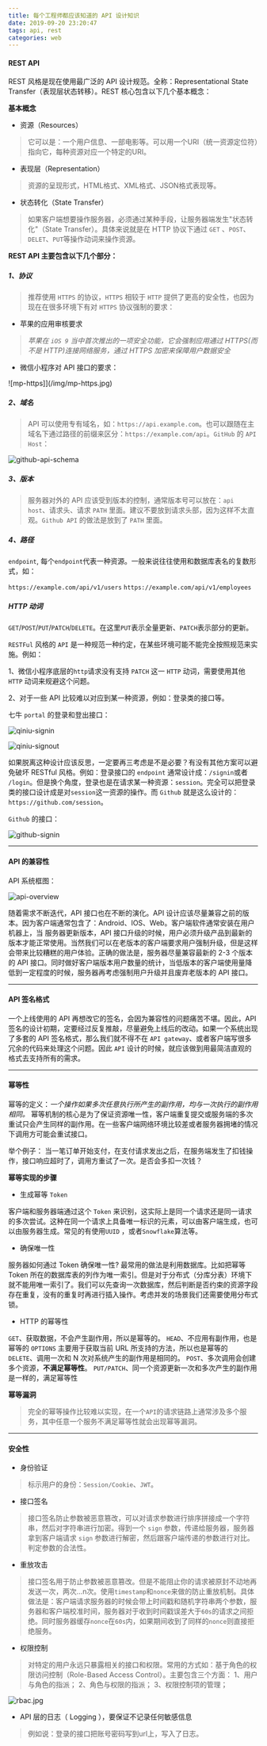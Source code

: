 ```yaml
---
title: 每个工程师都应该知道的 API 设计知识
date: 2019-09-20 23:20:47
tags: api, rest
categories: web
---
```



#### REST API

REST 风格是现在使用最广泛的 API 设计规范。全称：Representational State Transfer（表现层状态转移）。REST 核心包含以下几个基本概念：

**基本概念**

+ 资源（Resources）

> 它可以是：一个用户信息、一部电影等。可以用一个URI（统一资源定位符）指向它，每种资源对应一个特定的URI。

+ 表现层（Representation）

> 资源的呈现形式，HTML格式、XML格式、JSON格式表现等。

+ 状态转化（State Transfer）

> 如果客户端想要操作服务器，必须通过某种手段，让服务器端发生"状态转化"（State Transfer）。具体来说就是在 HTTP 协议下通过 `GET` 、`POST`、`DELET`、`PUT`等操作动词来操作资源。

**REST API 主要包含以下几个部分：**

##### 1、协议
> 推荐使用 `HTTPS` 的协议，`HTTPS` 相较于 `HTTP` 提供了更高的安全性，也因为现在在很多环境下有对 `HTTPS` 协议强制的要求：
+ 苹果的应用审核要求
>*苹果在 `iOS 9` 当中首次推出的一项安全功能，它会强制应用通过 HTTPS(而不是 HTTP)连接网络服务，通过 HTTPS 加密来保障用户数据安全*

+ 微信小程序对 API 接口的要求：

![mp-https]](/img/mp-https.jpg)


##### 2、域名
> API 可以使用专有域名，如：`https://api.example.com`。也可以跟随在主域名下通过路径的前缀来区分：`https://example.com/api`。`GitHub` 的 `API Host`：

![github-api-schema](/img/github-api-schema.jpg)


##### 3、版本
> 服务器对外的 API 应该受到版本的控制，通常版本号可以放在：`api host`、请求头、请求 `PATH` 里面。建议不要放到请求头部，因为这样不太直观。`Github API` 的做法是放到了 `PATH` 里面。

##### 4、路径
`endpoint`, 每个`endpoint`代表一种资源。一般来说往往使用和数据库表名的复数形式，如：

`https://example.com/api/v1/users`
`https://example.com/api/v1/employees`

##### HTTP 动词

`GET`/`POST`/`PUT`/`PATCH`/`DELETE`。在这里`PUT`表示全量更新、`PATCH`表示部分的更新。

`RESTFul` 风格的 `API` 是一种规范一种约定，在某些环境可能不能完全按照规范来实施。例如：

1、微信小程序底层的`http`请求没有支持 `PATCH` 这一 `HTTP` 动词，需要使用其他 `HTTP` 动词来规避这个问题。 

2、对于一些 API 比较难以对应到某一种资源，例如：登录类的接口等。

七牛 `portal` 的登录和登出接口：

![qiniu-signin](/img/qiniu-signin.jpg)

![qiniu-signout](/img/qiniu-signout.jpg)



如果脱离这种设计应该反思，一定要再三考虑是不是必要？有没有其他方案可以避免破坏 RESTful 风格。例如：登录接口的 `endpoint` 通常设计成：`/signin`或者 `/login`。但是换个角度，登录也是在请求某一种资源：`session`。完全可以把登录类的接口设计成是对`session`这一资源的操作。而 `Github` 就是这么设计的：`https://github.com/session`。

`Github` 的接口：

![github-signin](/img/github-signin.jpg)

---

#### API 的兼容性

API 系统框图：

![api-overview](/img/api-overview.jpg)


随着需求不断迭代，API 接口也在不断的演化。API 设计应该尽量兼容之前的版本。因为客户端通常包含了：Android、IOS、Web。客户端软件通常安装在用户机器上，当 服务器更新版本，API 接口升级的时候，用户必须升级产品到最新的版本才能正常使用。当然我们可以在老版本的客户端要求用户强制升级，但是这样会带来比较糟糕的用户体验。正确的做法是，服务器尽量兼容最新的 2-3 个版本的 API 接口。同时做好客户端版本用户数量的统计，当低版本的客户端使用量降低到一定程度的时候，服务器再考虑强制用户升级并且废弃老版本的 API 接口。


---

#### API 签名格式

一个上线使用的 API 再想改它的签名，会因为兼容性的问题痛苦不堪。因此，API 签名的设计初期，定要经过反复推敲，尽量避免上线后的改动。如果一个系统出现了多套的 API 签名格式，那么我们就不得不在 `API gateway`、或者客户端写很多冗余的代码来处理这个问题。因此 `API` 设计的时候，就应该做到用最简洁直观的格式去支持所有的需求。

---

#### 幂等性

幂等的定义：*一个操作如果多次任意执行所产生的副作用，均与一次执行的副作用相同。*
幂等机制的核心是为了保证资源唯一性，客户端重复提交或服务端的多次重试只会产生同样的副作用。在一些客户端网络环境比较差或者服务器拥堵的情况下调用方可能会重试接口。

举个例子：
当一笔订单开始支付，在支付请求发出之后，在服务端发生了扣钱操作，接口响应超时了，调用方重试了一次。是否会多扣一次钱？


**幂等实现的步骤**

+ 生成幂等 `Token`

客户端和服务器端通过这个 `Token` 来识别，这实际上是同一个请求还是同一请求的多次尝试。这种在同一个请求上具备唯一标识的元素，可以由客户端生成，也可以由服务器生成。常见的有使用`UUID` ，或者`Snowflake`算法等。

+ 确保唯一性

服务器如何通过 Token 确保唯一性? 最常用的做法是利用数据库。比如把幂等 Token 所在的数据库表的列作为唯一索引。但是对于分布式（分库分表）环境下就不能用唯一索引了。我们可以先查询一次数据库，然后判断是否约束的资源字段存在重复，没有的重复时再进行插入操作。考虑并发的场景我们还需要使用分布式锁。

+ HTTP 的幂等性

`GET`、获取数据，不会产生副作用，所以是幂等的。
`HEAD`、不应用有副作用，也是幂等的
`OPTIONS` 主要用于获取当前 URL 所支持的方法，所以也是幂等的
`DELETE`、调用一次和 N 次对系统产生的副作用是相同的。
`POST`、多次调用会创建多个资源，**不满足幂等性**。
`PUT/PATCH`、同一个资源更新一次和多次产生的副作用是一样的，满足幂等性

**幂等漏洞**
>完全的幂等操作比较难以实现，在一个`API`的请求链路上通常涉及多个服务，其中任意一个服务不满足幂等性就会出现幂等漏洞。

---

#### 安全性

+ 身份验证
> 标示用户的身份：`Session/Cookie`、`JWT`。

+ 接口签名
> 接口签名防止参数被恶意篡改，可以对请求参数进行排序拼接成一个字符串，然后对字符串进行加密。得到一个 `sign` 参数，传递给服务器，服务器拿到客户端请求 `sign` 参数进行解密，然后跟客户端传递的参数进行对比。判定参数的合法性。

+ 重放攻击
> 接口签名用于防止参数被恶意篡改。但是不能阻止你的请求被原封不动地再发送一次，两次...n次。使用`timestamp`和`nonce`来做的防止重放机制。具体做法是：客户端请求服务器的时候会带上时间戳和随机字符串两个参数，服务器和客户端校准时间，服务器对于收到时间戳误差大于`60s`的请求之间拒绝。同时服务器缓存`nonce`在`60s`内，如果期间收到了同样的`nonce`则直接拒绝服务。

+ 权限控制
> 对特定的用户永远只暴露相关的接口和权限。常用的方式如：基于角色的权限访问控制（Role-Based Access Control）。主要包含三个方面：
1、用户与角色的指派；
2、角色与权限的指派；
3、权限控制项的管理；

![rbac.jpg](/img/rbac.jpg)

+ API 层的日志（ Logging ），要保证不记录任何敏感信息
> 例如说：登录的接口把账号密码写到url上，写入了日志。

